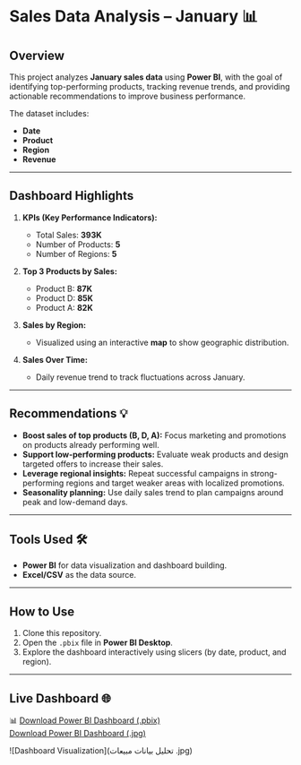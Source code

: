 # Sales Data Analysis – January 📊

## Overview

This project analyzes **January sales data** using **Power BI**, with the goal of identifying top-performing products, tracking revenue trends, and providing actionable recommendations to improve business performance.

The dataset includes:

* **Date**
* **Product**
* **Region**
* **Revenue**

---

## Dashboard Highlights

1. **KPIs (Key Performance Indicators):**

   * Total Sales: **393K**
   * Number of Products: **5**
   * Number of Regions: **5**

2. **Top 3 Products by Sales:**

   * Product B: **87K**
   * Product D: **85K**
   * Product A: **82K**

3. **Sales by Region:**

   * Visualized using an interactive **map** to show geographic distribution.

4. **Sales Over Time:**

   * Daily revenue trend to track fluctuations across January.

---

## Recommendations 💡

* **Boost sales of top products (B, D, A):** Focus marketing and promotions on products already performing well.
* **Support low-performing products:** Evaluate weak products and design targeted offers to increase their sales.
* **Leverage regional insights:** Repeat successful campaigns in strong-performing regions and target weaker areas with localized promotions.
* **Seasonality planning:** Use daily sales trend to plan campaigns around peak and low-demand days.

---

## Tools Used 🛠️

* **Power BI** for data visualization and dashboard building.
* **Excel/CSV** as the data source.

---

## How to Use

1. Clone this repository.
2. Open the `.pbix` file in **Power BI Desktop**.
3. Explore the dashboard interactively using slicers (by date, product, and region).

---

## Live Dashboard 🌐
📊 [Download Power BI Dashboard (.pbix)](تحليل%20بيانات%20مبيعات.pbix)  
   [Download Power BI Dashboard (.jpg)](Dashboard.jpg)  

![Dashboard Visualization](تحليل بيانات مبيعات .jpg)
